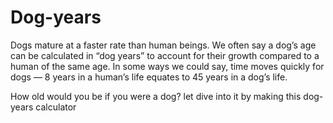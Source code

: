 # Dog-years

Dogs mature at a faster rate than human beings. We often say a dog’s age can be calculated in “dog years” 
to account for their growth compared to a human of the same age. In some ways we could say, time moves quickly
for dogs — 8 years in a human’s life equates to 45 years in a dog’s life. 

How old would you be if you were a dog?
let dive into it by making this dog-years calculator 
